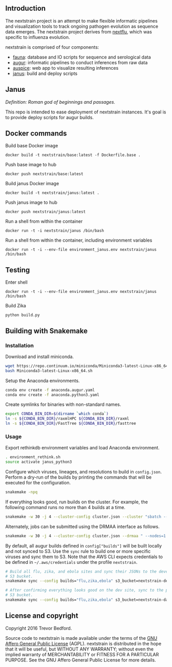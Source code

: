## Introduction

The nextstrain project is an attempt to make flexible informatic pipelines and visualization tools to track ongoing pathogen evolution as sequence data emerges. The nextstrain project derives from [nextflu](https://github.com/blab/nextflu), which was specific to influenza evolution.

nextstrain is comprised of four components:

* [fauna](https://github.com/nextstrain/fauna): database and IO scripts for sequence and serological data
* [augur](https://github.com/nextstrain/augur): informatic pipelines to conduct inferences from raw data
* [auspice](https://github.com/nextstrain/auspice): web app to visualize resulting inferences
* [janus](https://github.com/nextstrain/janus): build and deploy scripts

## Janus

*Definition: Roman god of beginnings and passages.*

This repo is intended to ease deployment of nextstrain instances. It's goal is to provide deploy scripts for augur builds.

## Docker commands

Build base Docker image

    docker build -t nextstrain/base:latest -f Dockerfile.base .

Push base image to hub

    docker push nextstrain/base:latest

Build janus Docker image

    docker build -t nextstrain/janus:latest .

Push janus image to hub

    docker push nextstrain/janus:latest

Run a shell from within the container

    docker run -t -i nextstrain/janus /bin/bash

Run a shell from within the container, including environment variables

    docker run -t -i --env-file environment_janus.env nextstrain/janus /bin/bash

## Testing

Enter shell

    docker run -t -i --env-file environment_janus.env nextstrain/janus /bin/bash

Build Zika

    python build.py

## Building with Snakemake

### Installation

Download and install miniconda.

```bash
wget https://repo.continuum.io/miniconda/Miniconda3-latest-Linux-x86_64.sh
bash Miniconda3-latest-Linux-x86_64.sh
```

Setup the Anaconda environments.

```bash
conda env create -f anaconda.augur.yaml
conda env create -f anaconda.python3.yaml
```

Create symlinks for binaries with non-standard names.

```bash
export CONDA_BIN_DIR=$(dirname `which conda`)
ln -s ${CONDA_BIN_DIR}/raxmlHPC ${CONDA_BIN_DIR}/raxml
ln -s ${CONDA_BIN_DIR}/FastTree ${CONDA_BIN_DIR}/fasttree
```

### Usage

Export rethinkdb environment variables and load Anaconda environment.

```bash
. environment_rethink.sh
source activate janus_python3
```

Configure which viruses, lineages, and resolutions to build in
`config.json`. Perform a dry-run of the builds by printing the commands that
will be executed for the configuration.

```bash
snakemake -npq
```

If everything looks good, run builds on the cluster. For example, the following
command runs no more than 4 builds at a time.

```bash
snakemake -w 30 -j 4 --cluster-config cluster.json --cluster "sbatch --nodes=1 --ntasks=1 --mem={cluster.memory} --cpus-per-task={cluster.cores} --tmp={cluster.disk} --time={cluster.time} --job-name='{cluster.name}' --output='{cluster.stdout}' --error='{cluster.stderr}'"
```

Alternately, jobs can be submitted using the DRMAA interface as follows.

```bash
snakemake -w 30 -j 4 --cluster-config cluster.json --drmaa " --nodes=1 --ntasks=1 --mem={cluster.memory} --cpus-per-task={cluster.cores} --tmp={cluster.disk} --time={cluster.time}" --jobname "{rulename}.{jobid}.sh"
```

By default, all augur builds defined in `config["builds"]` will be built locally
and not synced to S3. Use the `sync` rule to build one or more specific viruses
and sync them to S3. Note that the AWS CLI expects credentials to be defined in
`~/.aws/credentials` under the profile `nextstrain`.

```bash
# Build all flu, zika, and ebola sites and sync their JSONs to the development
# S3 bucket.
snakemake sync --config builds="flu,zika,ebola" s3_bucket=nextstrain-dev-data

# After confirming everything looks good on the dev site, sync to the production
# S3 bucket.
snakemake sync --config builds="flu,zika,ebola" s3_bucket=nextstrain-data
```

## License and copyright

Copyright 2016 Trevor Bedford.

Source code to nextstrain is made available under the terms of the [GNU Affero General Public License](LICENSE.txt) (AGPL). nextstrain is distributed in the hope that it will be useful, but WITHOUT ANY WARRANTY; without even the implied warranty of MERCHANTABILITY or FITNESS FOR A PARTICULAR PURPOSE.  See the GNU Affero General Public License for more details.
